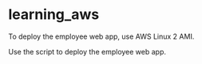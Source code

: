 # learning_aws

To deploy the employee web app, use AWS Linux 2 AMI.

Use the script to deploy the employee web app.


